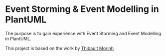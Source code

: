 # Event Storming & Event Modelling in PlantUML

The purpose is to gain experience with Event Storming and Event Modelling in PlantUML.

This project is based on the work by [Thibault Morinh](https://github.com/tmorin/plantuml-libs)
